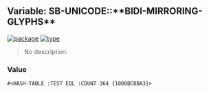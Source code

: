 ## Variable: SB-UNICODE::\*\*BIDI-MIRRORING-GLYPHS\*\*
[![package](https://img.shields.io/badge/Package-SB--UNICODE-5f9ea0.svg?style=social&colorA=999999)](../) [![type](https://img.shields.io/badge/Type-Variable-5f9ea0.svg?style=social&colorA=999999)](../#variable) 

> No description.

### Value
```
#<HASH-TABLE :TEST EQL :COUNT 364 {1000BCBBA3}>
```
